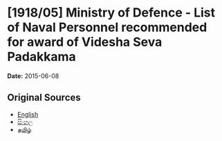 # [1918/05] Ministry of Defence - List of Naval Personnel recommended for award of Videsha Seva Padakkama

**Date:** 2015-06-08

## Original Sources

- [English](https://documents.gov.lk/view/extra-gazettes/2015/6/1918-05_E.pdf)
- [සිංහල](https://documents.gov.lk/view/extra-gazettes/2015/6/1918-05_S.pdf)
- [தமிழ்](https://documents.gov.lk/view/extra-gazettes/2015/6/1918-05_T.pdf)
